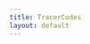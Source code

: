 ```yaml
---
title: TracerCodes
layout: default
---
```


<!--{{ page.title }}--> 


<!--
You can use HTML elements in Markdown, such as the comment element, and they won't be affected by a markdown parser. However, if you create an HTML element in your markdown file, you cannot use markdown syntax within that element's contents.
-->
